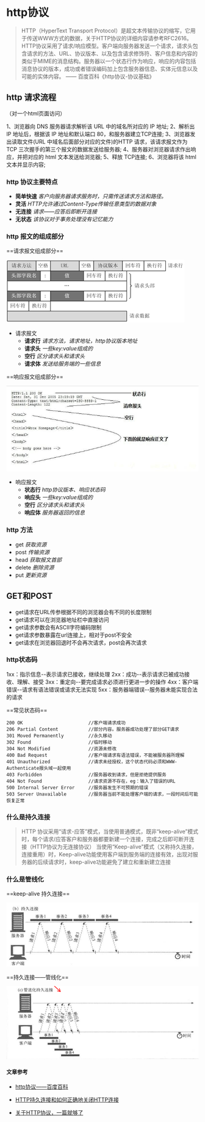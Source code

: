 # http协议

>HTTP（HyperText Transport Protocol）是超文本传输协议的缩写，它用于传送WWW方式的数据，关于HTTP协议的详细内容请参考RFC2616。HTTP协议采用了请求/响应模型。客户端向服务器发送一个请求，请求头包含请求的方法、URL、协议版本、以及包含请求修饰符、客户信息和内容的类似于MIME的消息结构。服务器以一个状态行作为响应，响应的内容包括消息协议的版本，成功或者错误编码加上包含服务器信息、实体元信息以及可能的实体内容。 —— 百度百科《http协议-协议基础》

## http 请求流程

（对一个html页面访问）

1、浏览器向 DNS 服务器请求解析该 URL 中的域名所对应的 IP 地址;
2、解析出 IP 地址后，根据该 IP 地址和默认端口 80，和服务器建立TCP连接;
3、浏览器发出读取文件(URL 中域名后面部分对应的文件)的HTTP 请求，该请求报文作为 TCP 三次握手的第三个报文的数据发送给服务器;
4、服务器对浏览器请求作出响应，并把对应的 html 文本发送给浏览器;
5、释放 TCP连接;
6、浏览器将该 html 文本并显示内容;

### http 协议主要特点

* **简单快速** *客户向服务器请求服务时，只需传送请求方法和路径。*
* **灵活** *HTTP允许通过Content-Type传输任意类型的数据对象*
* **无连接** *请求——应答后即断开连接*
* **无状态** *该协议对于事务处理没有记忆能力*

### http 报文的组成部分

==请求报文组成部分==

![请求报文](../img/http/1.png)

* 请求报文
  * **请求行** *请求方法，请求地址，http协议版本地址*
  * **请求头** *一些key:value组成的*
  * **空行** *区分请求头和请求头*
  * **请求体** *发送给服务端的一些信息*

==响应报文组成部分==

![响应报文](../img/http/2.jpg)

* 响应报文
  * **状态行** *http协议版本、响应状态码*
  * **响应头** *一些key:value组成的*
  * **空行** *区分请求头和请求头*
  * **响应体** *服务器返回的信息*

### http 方法

* get *获取资源*
* post *传输资源*
* head *获取报文首部*
* delete *删除资源*
* put *更新资源*

## GET和POST

* get请求在URL传参根据不同的浏览器会有不同的长度限制
* get请求可以在浏览器地址栏中直接访问
* get请求参数会有ASCII字符编码限制
* get请求参数暴露在url连接上，相对于post不安全
* get请求在浏览器回退时不会再次请求，post会再次请求

### http状态码

1xx：指示信息--表示请求已接收，继续处理
2xx：成功--表示请求已被成功接收、理解、接受
3xx：重定向--要完成请求必须进行更进一步的操作
4xx：客户端错误--请求有语法错误或请求无法实现
5xx：服务器端错误--服务器未能实现合法的请求

==常见状态码==

    200 OK                        //客户端请求成功
    206 Partial Content           //部分内容。服务器成功处理了部分GET请求
    301 Moved Permanently         //永久移动
    302 Found                     //临时移动
    304 Not Modified              //资源未修改
    400 Bad Request               //客户端请求有语法错误，不能被服务器所理解
    401 Unauthorized              //请求未经授权，这个状态代码必须和WWW-Authenticate报头域一起使用
    403 Forbidden                 //服务器收到请求，但是拒绝提供服务
    404 Not Found                 //请求资源不存在，eg：输入了错误的URL
    500 Internal Server Error     //服务器发生不可预期的错误
    503 Server Unavailable        //服务器当前不能处理客户端的请求，一段时间后可能恢复正常

### 什么是持久连接

>HTTP 协议采用“请求-应答”模式，当使用普通模式，既非“keep-alive”模式时，每个请求/应答客户和服务器都要新建一个连接，完成之后即可断开连接（HTTP协议为无连接协议）
> 当使用“Keep-alive”模式（又称持久连接，连接重用）时，Keep-alive功能使用客户端到服务端的连接有效，出现对服务器的后续请求时，keep-alive功能避免了建立和重新建立连接

### 什么是管线化

==keep-alive 持久连接==

![管线化](../img/http/3.png)

==持久连接——管线化==

![管线化](../img/http/4.png)

#### 文章参考

* [http协议——百度百科](https://baike.baidu.com/item/http/243074?fromtitle=%E8%B6%85%E6%96%87%E6%9C%AC%E4%BC%A0%E8%BE%93%E5%8D%8F%E8%AE%AE&fromid=8535513)

* [HTTP持久连接和如何正确地关闭HTTP连接](https://www.cnblogs.com/hapjin/p/5815368.html?utm_source=itdadao&utm_medium=referral)

* [关于HTTP协议，一篇就够了](https://www.cnblogs.com/ranyonsue/p/5984001.html)